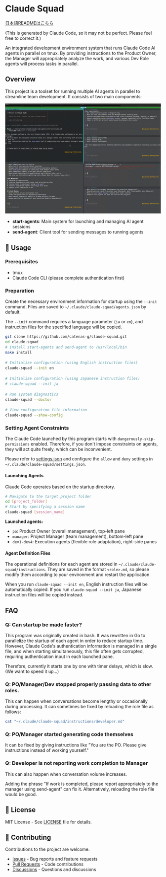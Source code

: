 # Claude Squad

[日本語READMEはこちら](../README.md)

(This is generated by Claude Code, so it may not be perfect. Please feel free to correct it.)

An integrated development environment system that runs Claude Code AI agents in parallel on tmux.
By providing instructions to the Product Owner, the Manager will appropriately analyze the work, and various Dev Role agents will process tasks in parallel.

## Overview

This project is a toolset for running multiple AI agents in parallel to streamline team development. It consists of two main components:

![screen_shot](screen_shot_en.gif)

- **start-agents**: Main system for launching and managing AI agent sessions
- **send-agent**: Client tool for sending messages to running agents

## 🚀 Usage

### Prerequisites

* tmux
* Claude Code CLI (please complete authentication first)

### Preparation

Create the necessary environment information for startup using the `--init` command.
Files are saved to `~/.claude/claude-squad/agents.json` by default.

The `--init` command requires a language parameter (`ja` or `en`), and instruction files for the specified language will be copied.

```bash
git clone https://github.com/catenas-g/claude-squad.git
cd claude-squad
# install start-agents and send-agent to /usr/local/bin
make install

# Initialize configuration (using English instruction files)
claude-squad --init en

# Initialize configuration (using Japanese instruction files)
# claude-squad --init ja

# Run system diagnostics
claude-squad --doctor

# View configuration file information
claude-squad --show-config
```

### Setting Agent Constraints

The Claude Code launched by this program starts with `dangerously-skip-permissions` enabled.
Therefore, if you don't impose constraints on agents, they will act quite freely, which can be inconvenient.

Please refer to [settings.json](./docs/settings.json) and configure the `allow` and `deny` settings in `~/.claude/claude-squad/settings.json`.

#### Launching Agents

Claude Code operates based on the startup directory.

```bash
# Navigate to the target project folder
cd [project_folder]
# Start by specifying a session name
claude-squad [session_name]
```

**Launched agents:**
- `po`: Product Owner (overall management), top-left pane
- `manager`: Project Manager (team management), bottom-left pane
- `dev1-dev4`: Execution agents (flexible role adaptation), right-side panes

#### Agent Definition Files

The operational definitions for each agent are stored in `~/.claude/claude-squad/instructions`.
They are saved in the format `<role>.md`, so please modify them according to your environment and restart the application.

When you run `claude-squad --init en`, English instruction files will be automatically copied. If you run `claude-squad --init ja`, Japanese instruction files will be copied instead.

## FAQ

### Q: Can startup be made faster?

This program was originally created in bash.
It was rewritten in Go to parallelize the startup of each agent in order to reduce startup time.
However, Claude Code's authentication information is managed in a single file, and when starting simultaneously, this file often gets corrupted, requiring authentication input in each launched pane.

Therefore, currently it starts one by one with timer delays, which is slow. (We want to speed it up...)

### Q: PO/Manager/Dev stopped properly passing data to other roles.

This can happen when conversations become lengthy or occasionally during processing.
It can sometimes be fixed by reloading the role file as follows:

```bash
cat "~/.claude/claude-squad/instructions/developer.md"
```

### Q: PO/Manager started generating code themselves

It can be fixed by giving instructions like "You are the PO. Please give instructions instead of working yourself."

### Q: Developer is not reporting work completion to Manager

This can also happen when conversation volume increases.

Adding the phrase "If work is completed, please report appropriately to the manager using send-agent" can fix it. Alternatively, reloading the role file would be good.

## 📄 License

MIT License - See [LICENSE](../LICENSE) file for details.

## 🤝 Contributing

Contributions to the project are welcome.

- [Issues](https://github.com/catenas-g/claude-squad/issues) - Bug reports and feature requests
- [Pull Requests](https://github.com/catenas-g/claude-squad/pulls) - Code contributions
- [Discussions](https://github.com/catenas-g/claude-squad/discussions) - Questions and discussions

